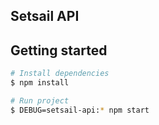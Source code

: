 ## Setsail API

## Getting started
```sh
# Install dependencies
$ npm install

# Run project
$ DEBUG=setsail-api:* npm start
```
